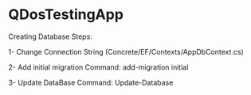 # QDosTestingApp

Creating Database Steps:

1- Change Connection String (Concrete/EF/Contexts/AppDbContext.cs)

2- Add initial migration 
   Command: add-migration initial
   
3- Update DataBase
   Command: Update-Database

